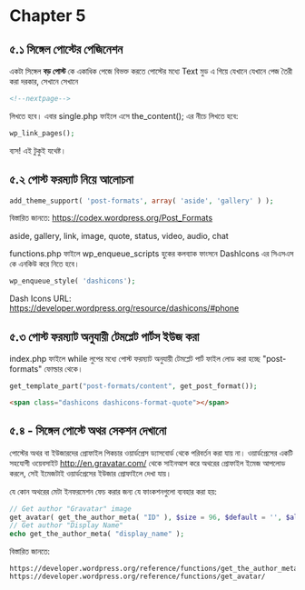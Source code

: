 # Chapter 5

## ৫.১ সিঙ্গেল পোস্টের পেজিনেশন

একটা সিঙ্গেল **বড় পোস্ট** কে একাধিক পেজে বিভক্ত করতে পোস্টের মধ্যে Text মুড এ গিয়ে যেখানে যেখানে পেজ তৈরী করা দরকার, সেখানে সেখানে
```html
<!--nextpage-->
```
লিখতে হবে। এবার single.php ফাইলে এসে the_content(); এর নীচে লিখতে হবে:

```php
wp_link_pages();
```

ব্যস! এই টুকুই যথেষ্ট।

## ৫.২ পোস্ট ফরম্যাট নিয়ে আলোচনা

```php
add_theme_support( 'post-formats', array( 'aside', 'gallery' ) );
```

বিস্তারিত জানতে: https://codex.wordpress.org/Post_Formats

aside, gallery, link, image, quote, status, video, audio, chat

functions.php ফাইলে wp_enqueue_scripts হুকের কলব্যাক ফাংসনে DashIcons এর সিএসএস কে এনকিউ করে নিতে হবে।

```php
wp_enqueue_style( 'dashicons');
```

Dash Icons URL: https://developer.wordpress.org/resource/dashicons/#phone

## ৫.৩ পোস্ট ফরম্যাট অনুযায়ী টেমপ্লেট পার্টস ইউজ করা

index.php ফাইলে while লুপের মধ্যে পোস্ট ফরম্যাট অনুযায়ী টেমপ্লেট পার্ট ফাইল লোড করা হচ্ছে "post-formats" ফোল্ডার থেকে।

```php
get_template_part("post-formats/content", get_post_format());
```
```html
<span class="dashicons dashicons-format-quote"></span>
```

## ৫.৪ - সিঙ্গেল পোস্টে অথর সেকশন দেখানো

পোস্টের অথর বা ইউজারদের প্রোফাইল পিকচার ওয়ার্ডপ্রেস ড্যাসবোর্ড থেকে পরিবর্তন করা যায় না। ওয়ার্ডপ্রেসের একটি সহযোগী ওয়েবসাইট http://en.gravatar.com/ থেকে সাইনআপ করে অথরের প্রোফাইল ইমেজ আপলোড করলে, সেই ইমেজটাই ওয়ার্ডপ্রেসের ইউজার প্রোফাইলে দেখা যায়।

যে কোন অথরের মেটা ইনফরমেশন ফেচ করার জন্য যে ফাংকশনগুলো ব্যবহার করা হয়:

```php
// Get author "Gravatar" image
get_avatar( get_the_author_meta( "ID" ), $size = 96, $default = '', $alt = '', $args = null )
// Get author "Display Name"
echo get_the_author_meta( "display_name" );
```

বিস্তারিত জানতে:
```
https://developer.wordpress.org/reference/functions/get_the_author_meta/
https://developer.wordpress.org/reference/functions/get_avatar/
```
